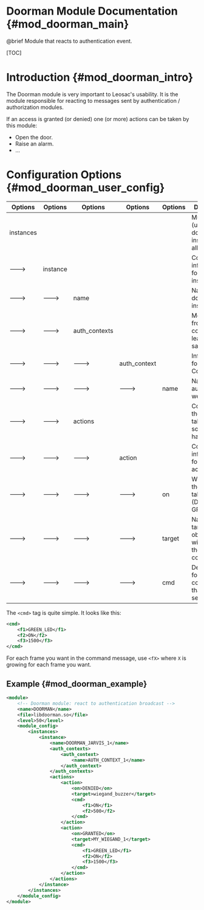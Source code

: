 Doorman Module Documentation {#mod_doorman_main}
================================================

@brief Module that reacts to authentication event.

[TOC]

Introduction {#mod_doorman_intro}
=================================

The Doorman module is very important to Leosac's usability.
It is the module responsible for reacting to messages sent by authentication / authorization modules.

If an access is granted (or denied) one (or more) actions can be taken by this module:
+ Open the door.
+ Raise an alarm.
+ ...

Configuration Options {#mod_doorman_user_config}
================================================

Options    | Options   | Options         | Options      | Options     | Description                                            | Mandatory
-----------|-----------|-----------------|--------------|-------------|--------------------------------------------------------|-----------
instances  |           |                 |              |             | Multiples (unrelated) doorman instance are allowed     | YES
--->       | instance  |                 |              |             | Configuration information for 1 instance               | YES
--->       | --->      | name            |              |             | Name of this doorman instance                          | YES
--->       | --->      | auth_contexts   |              |             | Message from multiple contexts can lead to the same action | YES
--->       | --->      | --->            | auth_context |             | Information for an Auth Context                        | YES
--->       | --->      | --->            | --->         | name        | Name of the auth context we are using                  | YES
--->       | --->      | actions         |              |             | Configure the actions to take when something happens   | YES
--->       | --->      | --->            | action       |             | Configuration information for one action               | YES
--->       | --->      | --->            | --->         | on          | When should the action be taken (DENIED / GRANTED)     | YES
--->       | --->      | --->            | --->         | target      | Name of the targeted object that will receive the action command | YES
--->       | --->      | --->            | --->         | cmd         | Description for the command that will be sent | YES

The `<cmd>` tag is quite simple. It looks like this:

~~~~~~~~~~~~~~~~~~~~~~~.xml
<cmd>
    <f1>GREEN_LED</f1>
    <f2>ON</f2>
    <f3>1500</f3>
</cmd>
~~~~~~~~~~~~~~~~~~~~~~~

For each frame you want in the command message, use `<fX>` where `X` is growing for each frame you want.

Example {#mod_doorman_example}
------------------------------

~~~~~~~~~~~~~~~~~~~~~~~~~~~~~~~~~~~~~~~~~~~~~~~~~~~.xml
<module>
    <!-- Doorman module: react to authentication broadcast -->
    <name>DOORMAN</name>
    <file>libdoorman.so</file>
    <level>50</level>
    <module_config>
        <instances>
            <instance>
                <name>DOORMAN_JARVIS_1</name>
                <auth_contexts>
                    <auth_context>
                        <name>AUTH_CONTEXT_1</name>
                    </auth_context>
                </auth_contexts>
                <actions>
                    <action>
                        <on>DENIED</on>
                        <target>wiegand_buzzer</target>
                        <cmd>
                            <f1>ON</f1>
                            <f2>500</f2>
                        </cmd>
                    </action>
                    <action>
                        <on>GRANTED</on>
                        <target>MY_WIEGAND_1</target>
                        <cmd>
                            <f1>GREEN_LED</f1>
                            <f2>ON</f2>
                            <f3>1500</f3>
                        </cmd>
                    </action>
                </actions>
            </instance>
        </instances>
    </module_config>
</module>
~~~~~~~~~~~~~~~~~~~~~~~~~~~~~~~~~~~~~~~~~~~~~~~~~~~
